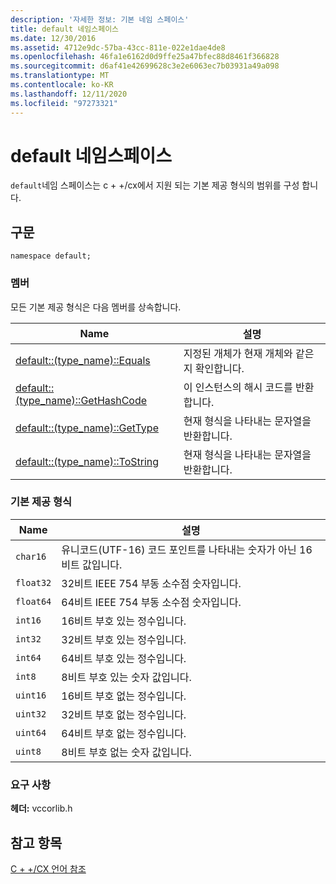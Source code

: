 ```yaml
---
description: '자세한 정보: 기본 네임 스페이스'
title: default 네임스페이스
ms.date: 12/30/2016
ms.assetid: 4712e9dc-57ba-43cc-811e-022e1dae4de8
ms.openlocfilehash: 46fa1e6162d0d9ffe25a47bfec88d8461f366828
ms.sourcegitcommit: d6af41e42699628c3e2e6063ec7b03931a49a098
ms.translationtype: MT
ms.contentlocale: ko-KR
ms.lasthandoff: 12/11/2020
ms.locfileid: "97273321"
---
```

# <a name="default-namespace"></a>default 네임스페이스

`default`네임 스페이스는 c + +/cx에서 지원 되는 기본 제공 형식의 범위를 구성 합니다.

## <a name="syntax"></a>구문

```
namespace default;
```

### <a name="members"></a>멤버

모든 기본 제공 형식은 다음 멤버를 상속합니다.

| Name | 설명 |
|--|--|
| [default::(type_name)::Equals](../cppcx/default-type-name-equals-method.md) | 지정된 개체가 현재 개체와 같은지 확인합니다. |
| [default::(type_name)::GetHashCode](../cppcx/default-type-name-gethashcode-method.md) | 이 인스턴스의 해시 코드를 반환합니다. |
| [default::(type_name)::GetType](../cppcx/default-type-name-gettype-method.md) | 현재 형식을 나타내는 문자열을 반환합니다. |
| [default::(type_name)::ToString](../cppcx/default-type-name-tostring-method.md) | 현재 형식을 나타내는 문자열을 반환합니다. |

### <a name="built-in-types"></a>기본 제공 형식

|Name|설명|
|----------|-----------------|
|`char16`|유니코드(UTF-16) 코드 포인트를 나타내는 숫자가 아닌 16비트 값입니다.|
|`float32`|32비트 IEEE 754 부동 소수점 숫자입니다.|
|`float64`|64비트 IEEE 754 부동 소수점 숫자입니다.|
|`int16`|16비트 부호 있는 정수입니다.|
|`int32`|32비트 부호 있는 정수입니다.|
|`int64`|64비트 부호 있는 정수입니다.|
|`int8`|8비트 부호 있는 숫자 값입니다.|
|`uint16`|16비트 부호 없는 정수입니다.|
|`uint32`|32비트 부호 없는 정수입니다.|
|`uint64`|64비트 부호 없는 정수입니다.|
|`uint8`|8비트 부호 없는 숫자 값입니다.|

### <a name="requirements"></a>요구 사항

**헤더:** vccorlib.h

## <a name="see-also"></a>참고 항목

[C + +/CX 언어 참조](../cppcx/visual-c-language-reference-c-cx.md)
